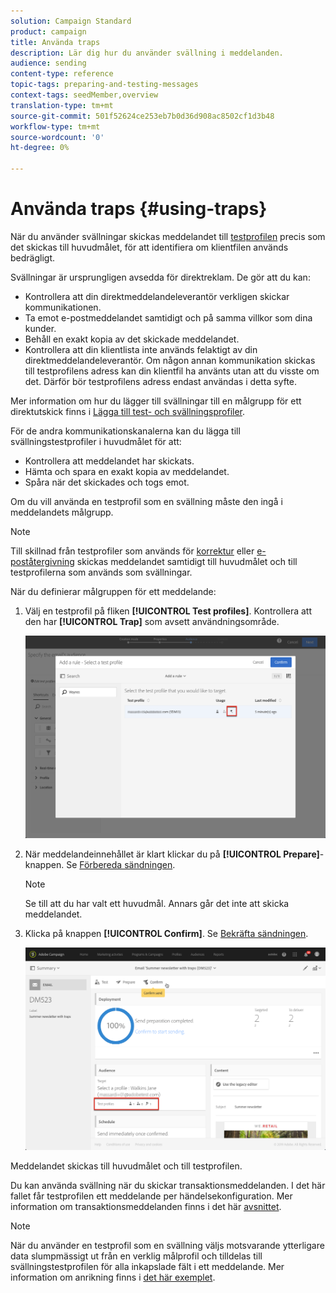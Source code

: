 ```yaml
---
solution: Campaign Standard
product: campaign
title: Använda traps
description: Lär dig hur du använder svällning i meddelanden.
audience: sending
content-type: reference
topic-tags: preparing-and-testing-messages
context-tags: seedMember,overview
translation-type: tm+mt
source-git-commit: 501f52624ce253eb7b0d36d908ac8502cf1d3b48
workflow-type: tm+mt
source-wordcount: '0'
ht-degree: 0%

---
```



# Använda traps {#using-traps}

När du använder svällningar skickas meddelandet till [testprofilen](../../audiences/using/managing-test-profiles.md) precis som det skickas till huvudmålet, för att identifiera om klientfilen används bedrägligt.

Svällningar är ursprungligen avsedda för direktreklam. De gör att du kan:

* Kontrollera att din direktmeddelandeleverantör verkligen skickar kommunikationen.
* Ta emot e-postmeddelandet samtidigt och på samma villkor som dina kunder.
* Behåll en exakt kopia av det skickade meddelandet.
* Kontrollera att din klientlista inte används felaktigt av din direktmeddelandeleverantör. Om någon annan kommunikation skickas till testprofilens adress kan din klientfil ha använts utan att du visste om det. Därför bör testprofilens adress endast användas i detta syfte.

Mer information om hur du lägger till svällningar till en målgrupp för ett direktutskick finns i [Lägga till test- och svällningsprofiler](../../channels/using/defining-the-direct-mail-audience.md#adding-test-and-trap-profiles).

För de andra kommunikationskanalerna kan du lägga till svällningstestprofiler i huvudmålet för att:

* Kontrollera att meddelandet har skickats.
* Hämta och spara en exakt kopia av meddelandet.
* Spåra när det skickades och togs emot.

Om du vill använda en testprofil som en svällning måste den ingå i meddelandets målgrupp.

>[!NOTE]
>
>Till skillnad från testprofiler som används för [korrektur](../../sending/using/sending-proofs.md) eller [e-poståtergivning](../../sending/using/email-rendering.md) skickas meddelandet samtidigt till huvudmålet och till testprofilerna som används som svällningar.

När du definierar målgruppen för ett meddelande:

1. Välj en testprofil på fliken **[!UICONTROL Test profiles]**. Kontrollera att den har **[!UICONTROL Trap]** som avsett användningsområde.

   ![](assets/trap_select.png)

1. När meddelandeinnehållet är klart klickar du på **[!UICONTROL Prepare]**-knappen. Se [Förbereda sändningen](../../sending/using/preparing-the-send.md).
   >[!NOTE]
   >
   >Se till att du har valt ett huvudmål. Annars går det inte att skicka meddelandet.

1. Klicka på knappen **[!UICONTROL Confirm]**. Se [Bekräfta sändningen](../../sending/using/confirming-the-send.md).

   ![](assets/trap_confirm.png)

Meddelandet skickas till huvudmålet och till testprofilen.

Du kan använda svällning när du skickar transaktionsmeddelanden. I det här fallet får testprofilen ett meddelande per händelsekonfiguration. Mer information om transaktionsmeddelanden finns i det här [avsnittet](../../channels/using/getting-started-with-transactional-msg.md).

>[!NOTE]
>
>När du använder en testprofil som en svällning väljs motsvarande ytterligare data slumpmässigt ut från en verklig målprofil och tilldelas till svällningstestprofilen för alla inkapslade fält i ett meddelande. Mer information om anrikning finns i [det här exemplet](../../automating/using/enriching-profile-data-file.md).
